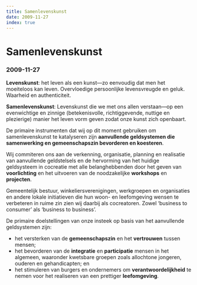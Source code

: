 ```yaml
---
title: Samenlevenskunst
date: 2009-11-27
index: true
---
```


# Samenlevenskunst
### 2009-11-27

**Levenskunst**: het leven als een kunst—zo eenvoudig dat men het moeiteloos kan leven. Overvloedige persoonlijke levensvreugde en geluk. Waarheid en authenticiteit.

**Samenlevenskunst**: Levenskunst die we met ons allen verstaan—op een evenwichtige en zinnige (betekenisvolle, richtiggevende, nuttige en plezierige) manier het leven vorm geven zodat onze kunst zich openbaart.

De primaire instrumenten dat wij op dit moment gebruiken om samenlevenskunst te katalyseren zijn **aanvullende geldsystemen die samenwerking en gemeenschapszin bevorderen en koesteren**.

Wij commiteren ons aan de verkenning, organisatie, planning en realisatie van aanvullende geldstelsels en de hervorming van het huidige geldsysteem in cocreatie met alle belanghebbenden door het geven van **voorlichting** en het uitvoeren van de noodzakelijke **workshops** en **projecten**.

Gemeentelijk bestuur, winkeliersverenigingen, werkgroepen en organisaties en andere lokale initiatieven die hun woon- en leefomgeving wensen te verbeteren in ruime zin zien wij daarbij als cocreatoren. Zowel ‘business to consumer’ als ‘business to business’.

De primaire doelstellingen van onze insteek op basis van het aanvullende geldsystemen zijn:
- het versterken van de **gemeenschapszin** en het **vertrouwen** tussen mensen;
- het bevorderen van de **integratie** en **participatie** mensen in het algemeen, waaronder kwetsbare groepen zoals allochtone jongeren, ouderen en gehandicapten; en
- het stimuleren van burgers en ondernemers om **verantwoordelijkheid** te nemen voor het realiseren van een prettiger **leefomgeving**.